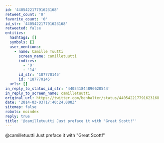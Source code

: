 ```yaml
---
id: '440542217791623168'
retweet_count: '0'
favorite_count: '0'
id_str: '440542217791623168'
retweeted: false
entities:
  hashtags: []
  symbols: []
  user_mentions:
    - name: Camille Tuutti
      screen_name: camilletuutti
      indices:
        - '0'
        - '14'
      id_str: '187770145'
      id: '187770145'
  urls: []
in_reply_to_status_id_str: '440541844896620544'
in_reply_to_screen_name: camilletuutti
original_url: https://twitter.com/benbalter/status/440542217791623168
date: '2014-03-03T17:40:24.000Z'
sitemap: false
robots: noindex
reply: true
title: '@camilletuutti Just preface it with "Great Scott!"'
---
```


@camilletuutti Just preface it with "Great Scott!"